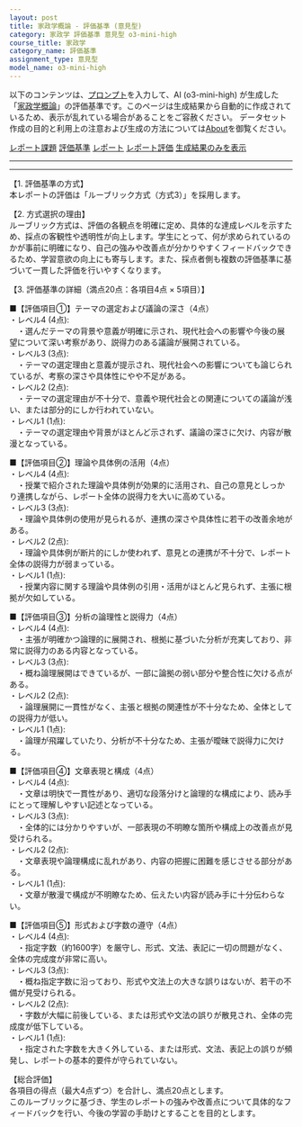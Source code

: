 ```yaml
---
layout: post
title: 家政学概論 - 評価基準 (意見型)
category: 家政学 評価基準 意見型 o3-mini-high
course_title: 家政学
category_name: 評価基準
assignment_type: 意見型
model_name: o3-mini-high
---
```


以下のコンテンツは、[プロンプト](https://github.com/takedatoshiyuki/synthetic_assignments/tree/main/generated/家政学/o3-mini-high/prompt_評価基準-意見型.md)を入力して、AI (o3-mini-high) が生成した「[家政学概論](/contents/家政学/)」の評価基準です。このページは生成結果から自動的に作成されているため、表示が乱れている場合があることをご容赦ください。
データセット作成の目的と利用上の注意および生成の方法については[About](/About)を御覧ください。

[レポート課題](../レポート課題-意見型)
[評価基準](../評価基準-意見型)
[レポート](../レポート-意見型)
[レポート評価](../レポート評価-意見型)
[生成結果のみを表示](https://github.com/takedatoshiyuki/synthetic_assignments/tree/main/generated/家政学/o3-mini-high/評価基準-意見型.md)
  

***
***
  
【1. 評価基準の方式】  
本レポートの評価は「ルーブリック方式（方式3）」を採用します。

【2. 方式選択の理由】  
ルーブリック方式は、評価の各観点を明確に定め、具体的な達成レベルを示すため、採点の客観性や透明性が向上します。学生にとって、何が求められているのかが事前に明確になり、自己の強みや改善点が分かりやすくフィードバックできるため、学習意欲の向上にも寄与します。また、採点者側も複数の評価基準に基づいて一貫した評価を行いやすくなります。

【3. 評価基準の詳細（満点20点：各項目4点 × 5項目）】

■【評価項目①】テーマの選定および議論の深さ（4点）  
・レベル4 (4点):  
　・選んだテーマの背景や意義が明確に示され、現代社会への影響や今後の展望について深い考察があり、説得力のある議論が展開されている。  
・レベル3 (3点):  
　・テーマの選定理由と意義が提示され、現代社会への影響についても論じられているが、考察の深さや具体性にやや不足がある。  
・レベル2 (2点):  
　・テーマの選定理由が不十分で、意義や現代社会との関連についての議論が浅い、または部分的にしか行われていない。  
・レベル1 (1点):  
　・テーマの選定理由や背景がほとんど示されず、議論の深さに欠け、内容が散漫となっている。

■【評価項目②】理論や具体例の活用（4点）  
・レベル4 (4点):  
　・授業で紹介された理論や具体例が効果的に活用され、自己の意見としっかり連携しながら、レポート全体の説得力を大いに高めている。  
・レベル3 (3点):  
　・理論や具体例の使用が見られるが、連携の深さや具体性に若干の改善余地がある。  
・レベル2 (2点):  
　・理論や具体例が断片的にしか使われず、意見との連携が不十分で、レポート全体の説得力が弱まっている。  
・レベル1 (1点):  
　・授業内容に関する理論や具体例の引用・活用がほとんど見られず、主張に根拠が欠如している。

■【評価項目③】分析の論理性と説得力（4点）  
・レベル4 (4点):  
　・主張が明確かつ論理的に展開され、根拠に基づいた分析が充実しており、非常に説得力のある内容となっている。  
・レベル3 (3点):  
　・概ね論理展開はできているが、一部に論拠の弱い部分や整合性に欠ける点がある。  
・レベル2 (2点):  
　・論理展開に一貫性がなく、主張と根拠の関連性が不十分なため、全体としての説得力が低い。  
・レベル1 (1点):  
　・論理が飛躍していたり、分析が不十分なため、主張が曖昧で説得力に欠ける。

■【評価項目④】文章表現と構成（4点）  
・レベル4 (4点):  
　・文章は明快で一貫性があり、適切な段落分けと論理的な構成により、読み手にとって理解しやすい記述となっている。  
・レベル3 (3点):  
　・全体的には分かりやすいが、一部表現の不明瞭な箇所や構成上の改善点が見受けられる。  
・レベル2 (2点):  
　・文章表現や論理構成に乱れがあり、内容の把握に困難を感じさせる部分がある。  
・レベル1 (1点):  
　・文章が散漫で構成が不明瞭なため、伝えたい内容が読み手に十分伝わらない。

■【評価項目⑤】形式および字数の遵守（4点）  
・レベル4 (4点):  
　・指定字数（約1600字）を厳守し、形式、文法、表記に一切の問題がなく、全体の完成度が非常に高い。  
・レベル3 (3点):  
　・概ね指定字数に沿っており、形式や文法上の大きな誤りはないが、若干の不備が見受けられる。  
・レベル2 (2点):  
　・字数が大幅に前後している、または形式や文法の誤りが散見され、全体の完成度が低下している。  
・レベル1 (1点):  
　・指定された字数を大きく外している、または形式、文法、表記上の誤りが頻発し、レポートの基本的要件が守られていない。

【総合評価】  
各項目の得点（最大4点ずつ）を合計し、満点20点とします。  
このルーブリックに基づき、学生のレポートの強みや改善点について具体的なフィードバックを行い、今後の学習の手助けとすることを目的とします。
